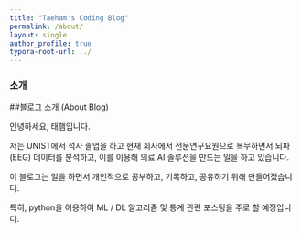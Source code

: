 ```yaml
---
title: "Taeham's Coding Blog"
permalink: /about/
layout: single
author_profile: true
typora-root-url: ../
---
```


### 소개

##블로그 소개 (About Blog)

안녕하세요, 태햄입니다.    

저는 UNIST에서 석사 졸업을 하고 현재 회사에서 전문연구요원으로 복무하면서 뇌파(EEG) 데이터를 분석하고, 이를 이용해 의료 AI 솔루션을 만드는 일을 하고 있습니다.  

이 블로그는 일을 하면서 개인적으로 공부하고, 기록하고, 공유하기 위해 만들어졌습니다.  

특히, python을 이용하여 ML / DL 알고리즘 및 통계 관련 포스팅을 주로 할 예정입니다.  